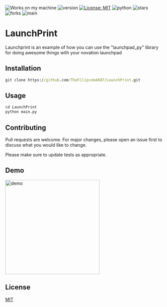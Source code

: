 ![Works on my machine](https://img.shields.io/badge/works-on%20my%20machine-brightgreen) ![version](https://img.shields.io/badge/version-v1.1-blue) [![License: MIT](https://img.shields.io/badge/License-MIT-green.svg)](https://opensource.org/licenses/MIT) ![python](https://img.shields.io/badge/python-3.11%2B-green) ![stars](https://img.shields.io/github/stars/TheFilipcom4607/LaunchPrint) ![forks](https://img.shields.io/github/forks/TheFilipcom4607/Launchprint) ![main](https://img.shields.io/badge/maintained%3F-yes-brightgreen)
# LaunchPrint

Launchprint is an example of how you can use the "launchpad_py" library for doing awesome things with your novation launchpad

## Installation



```cmd
git clone https://github.com/TheFilipcom4607/LaunchPrint.git
```

## Usage

```python
cd LaunchPrint
python main.py
```

## Contributing

Pull requests are welcome. For major changes, please open an issue first
to discuss what you would like to change.

Please make sure to update tests as appropriate.

## Demo
<img src="demo.gif" alt="demo" style="width:300px;height:300px;">

## License

[MIT](https://choosealicense.com/licenses/mit/)
